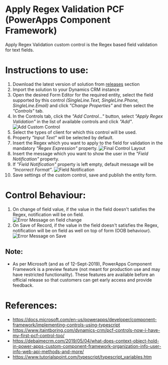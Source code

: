 # Apply Regex Validation PCF (PowerApps Component Framework)
Apply Regex Validation custom control is the Regex based field validation for text fields.

# Instructions to use:
1. Download the latest version of solution from [releases](https://github.com/rameelkhan/Apply-Regex-Validation/releases) section
2. Import the solution to your Dynamics CRM instance
3. Open the desired Form Editor for the required entity, select the field supported by this control *(SingleLine.Text, SingleLine.Phone, SingleLine.Email)* and click *"Change Properties"* and then select the *"Controls"* tab.
4. In the Controls tab, click the *"Add Control..."* button, select *"Apply Regex Validation"* in the list of available controls and click *"Add"*.\
![Add Custom Control](https://github.com/rameelkhan/Apply-Regex-Validation/blob/master/ReadMeImages/Adding_Custom_Control.PNG?raw=true, "Add Custom Control")
5. Select the types of client for which this control will be used.
6. Property *"Input Text"* will be selected by default.
7. Insert the Regex which you want to apply to the field for validation in the mandatory *"Regex Expression"* property.
![Final Control Layout](https://github.com/rameelkhan/Apply-Regex-Validation/blob/master/ReadMeImages/Final_Control_Layout.PNG?raw=true, "Final Control Layout")
8. Insert the message which you want to show the user in the *"Field Notification"* property.
9. If *"Field Notification"* property is left empty, default message will be *"Incorrect Format"*.
![Field Notification](https://github.com/rameelkhan/Apply-Regex-Validation/blob/master/ReadMeImages/Field_Notification.PNG?raw=true, "Field Notification")
10. Save settings of the custom control, save and publish the entity form.


# Control Behaviour:
1. On change of field value, if the value in the field doesn't satisfies the Regex, notification will be on field.\
![Error Message on field change](https://github.com/rameelkhan/Apply-Regex-Validation/blob/master/ReadMeImages/Error_Message_On_Field_Change.PNG?raw=true, "Error Message on field change")
2. On Save of Record, if the value in the field doesn't satisfies the Regex, notification will be on field as well on top of form (OOB behaviour).\
![Error Message on Save](https://github.com/rameelkhan/Apply-Regex-Validation/blob/master/ReadMeImages/Error_Message_On_Save.PNG?raw=true, "Error Message on Save")

## Note:
- As per Microsoft (and as of 12-Sept-2019), PowerApps Component Framework is a preview feature (not meant for production use and may have restricted functionality). These features are available before an official release so that customers can get early access and provide feedback.

# References:
- https://docs.microsoft.com/en-us/powerapps/developer/component-framework/implementing-controls-using-typescript
- https://www.itaintboring.com/dynamics-crm/pcf-controls-now-i-have-my-first-pcf-control-too/
- https://debajmecrm.com/2019/05/04/what-does-context-object-hold-in-power-apps-custom-component-framework-organization-info-user-info-web-api-methods-and-more/
- https://www.tutorialspoint.com/typescript/typescript_variables.htm
